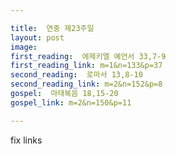 ```yaml
---

title:  연중 제23주일
layout: post 
image:  
first_reading:  에제키엘 예언서 33,7-9
first_reading_link: m=1&n=133&p=37
second_reading:  로마서 13,8-10
second_reading_link: m=2&n=152&p=8
gospel:  마태복음 18,15-20
gospel_link: m=2&n=150&p=11

---
```


fix links
